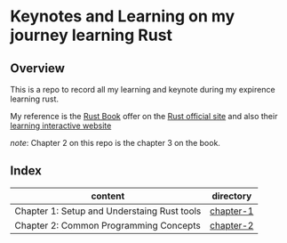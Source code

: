 # Keynotes and Learning on my journey learning Rust

## Overview

This is a repo to record all my learning and keynote during my expirence learning rust.

My reference is the [Rust Book](https://doc.rust-lang.org/book/) offer on the [Rust official site](https://www.rust-lang.org/) and also their [learning interactive website](https://rust-book.cs.brown.edu/)

*note*: Chapter 2 on this repo is the chapter 3 on the book.

## Index

| content   | directory |
| --------- | --------- |
| Chapter 1: Setup and Understaing Rust tools | [chapter-1]( /chapter-1 ) |
| Chapter 2: Common Programming Concepts | [chapter-2]( /chapter-2 ) |
